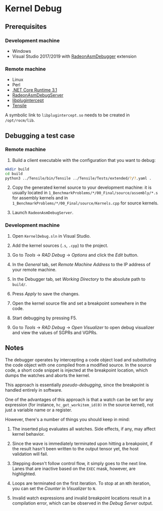 # Kernel Debug

## Prerequisites

### Development machine
* Windows
* Visual Studio 2017/2019 with [RadeonAsmDebugger](https://github.com/vsrad/radeon-asm-tools#installation) extension

### Remote machine
* Linux
* Perl
* [.NET Core Runtime 3.1](https://dotnet.microsoft.com/download/dotnet-core/3.1)
* [RadeonAsmDebugServer](https://github.com/vsrad/radeon-asm-tools#installation)
* [libplugintercept](https://github.com/vsrad/debug-plug-hsa-intercept)
* [Tensile](https://github.com/ROCmSoftwarePlatform/Tensile/wiki/Dependencies)

A symbolic link to `libplugintercept.so` needs to be created in `/opt/rocm/lib`.

## Debugging a test case

### Remote machine

1. Build a client executable with the configuration that you want to debug:

```sh
mkdir build
cd build
python3 ../Tensile/bin/Tensile ../Tensile/Tests/extended/?/?.yaml .
```

2. Copy the generated kernel source to your development machine: it is usually located in
`1_BenchmarkProblems/*/00_Final/source/assembly/*.s` for assembly kernels and in
`1_BenchmarkProblems/*/00_Final/source/Kernels.cpp` for source kernels.

3. Launch `RadeonAsmDebugServer`.

### Development machine

1. Open `KernelDebug.sln` in Visual Studio.

2. Add the kernel sources (`.s`, `.cpp`) to the project.

3. Go to *Tools* -> *RAD Debug* -> *Options* and click the *Edit* button.

4. In the *General* tab, set *Remote Machine Address* to the IP address of your remote machine.

5. In the Debugger tab, set *Working Directory* to the absolute path to `build/`.

6. Press *Apply* to save the changes.

7. Open the kernel source file and set a breakpoint somewhere in the code.

8. Start debugging by pressing F5.

9. Go to *Tools* -> *RAD Debug* -> *Open Visualizer* to open debug visualizer and view the values of SGPRs and VGPRs.

## Notes

The debugger operates by intercepting a code object load and substituting the code object with one
compiled from a modified source. In the source code, a short code snippet is injected at the breakpoint location,
which dumps the watches and aborts the kernel.

This approach is essentially *pseudo-debugging*, since the breakpoint is handled entirely in software.

One of the advantages of this approach is that a watch can be set for any expression (for instance,
`hc_get_workitem_id(0)` in the source kernel), not just a variable name or a register.

However, there's a number of things you should keep in mind:

1. The inserted plug evaluates all watches. Side effects, if any, may affect kernel behavior.

2. Since the wave is immediately terminated upon hitting a breakpoint,
if the result hasn't been written to the output tensor yet, the host validation will fail.

3. Stepping doesn't follow control flow, it simply goes to the next line.
Lanes that are inactive based on the `EXEC` mask, however, are highlighted.

4. Loops are terminated on the first iteration.
To stop at an `N`th iteration, you can set the *Counter* in *Visualizer* to `N`.

5. Invalid watch expressions and invalid breakpoint locations result in a compilation error,
which can be observed in the *Debug Server* output.
